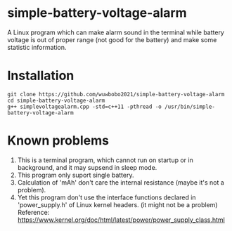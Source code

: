# simple-battery-voltage-alarm
A Linux program which can make alarm sound in the terminal while battery voltage is out of proper range (not good for the battery) and make some statistic information.

# Installation
```
git clone https://github.com/wuwbobo2021/simple-battery-voltage-alarm
cd simple-battery-voltage-alarm
g++ simplevoltagealarm.cpp -std=c++11 -pthread -o /usr/bin/simple-battery-voltage-alarm
```

# Known problems
1. This is a terminal program, which cannot run on startup or in background, and it may supsend in sleep mode.
2. This program only suport single battery.
3. Calculation of 'mAh' don't care the internal resistance (maybe it's not a problem).
4. Yet this program don't use the interface functions declared in 'power_supply.h' of Linux kernel headers. (it might not be a problem)
Reference: https://www.kernel.org/doc/html/latest/power/power_supply_class.html
